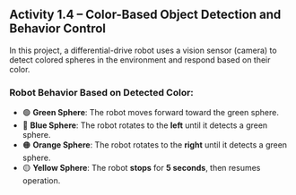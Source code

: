 ## Activity 1.4 – Color-Based Object Detection and Behavior Control

In this project, a differential-drive robot uses a vision sensor (camera) to detect colored spheres in the environment and respond based on their color. 

### Robot Behavior Based on Detected Color:

- 🟢 **Green Sphere**: The robot moves forward toward the green sphere.
- 🔵 **Blue Sphere**: The robot rotates to the **left** until it detects a green sphere.
- 🟠 **Orange Sphere**: The robot rotates to the **right** until it detects a green sphere.
- 🟡 **Yellow Sphere**: The robot **stops** for **5 seconds**, then resumes operation.
